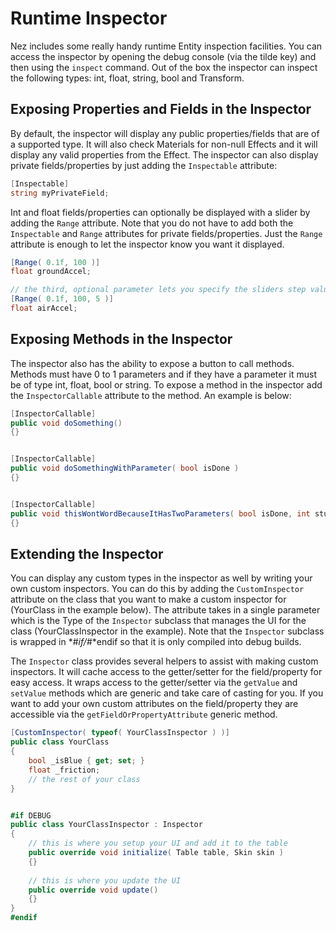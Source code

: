 Runtime Inspector
==========
Nez includes some really handy runtime Entity inspection facilities. You can access the inspector by opening the debug console (via the tilde key) and then using the `inspect` command. Out of the box the inspector can inspect the following types: int, float, string, bool and Transform.


## Exposing Properties and Fields in the Inspector
By default, the inspector will display any public properties/fields that are of a supported type. It will also check Materials for non-null Effects and it will display any valid properties from the Effect. The inspector can also display private fields/properties by just adding the `Inspectable` attribute:

```csharp
[Inspectable]
string myPrivateField;
```

Int and float fields/properties can optionally be displayed with a slider by adding the `Range` attribute. Note that you do not have to add both the `Inspectable` and `Range` attributes for private fields/properties. Just the `Range` attribute is enough to let the inspector know you want it displayed.

```csharp
[Range( 0.1f, 100 )]
float groundAccel;

// the third, optional parameter lets you specify the sliders step value
[Range( 0.1f, 100, 5 )]
float airAccel;
```


## Exposing Methods in the Inspector
The inspector also has the ability to expose a button to call methods. Methods must have 0 to 1 parameters and if they have a parameter it must be of type int, float, bool or string. To expose a method in the inspector add the `InspectorCallable` attribute to the method. An example is below:

```csharp
[InspectorCallable]
public void doSomething()
{}


[InspectorCallable]
public void doSomethingWithParameter( bool isDone )
{}


[InspectorCallable]
public void thisWontWordBecauseItHasTwoParameters( bool isDone, int stuff )
{}
```




## Extending the Inspector
You can display any custom types in the inspector as well by writing your own custom inspectors. You can do this by adding the `CustomInspector` attribute on the class that you want to make a custom inspector for (YourClass in the example below). The attribute takes in a single parameter which is the Type of the `Inspector` subclass that manages the UI for the class (YourClassInspector in the example). Note that the `Inspector` subclass is wrapped in *#*if/*#*endif so that it is only compiled into debug builds.

The `Inspector` class provides several helpers to assist with making custom inspectors. It will cache access to the getter/setter for the field/property for easy access. It wraps access to the getter/setter via the `getValue` and `setValue` methods which are generic and take care of casting for you. If you want to add your own custom attributes on the field/property they are accessible via the `getFieldOrPropertyAttribute` generic method.


```csharp
[CustomInspector( typeof( YourClassInspector ) )]
public class YourClass
{
	bool _isBlue { get; set; }
	float _friction;
	// the rest of your class
}


#if DEBUG
public class YourClassInspector : Inspector
{
	// this is where you setup your UI and add it to the table
	public override void initialize( Table table, Skin skin )
	{}
	
	// this is where you update the UI
	public override void update()
	{}
}
#endif
```
